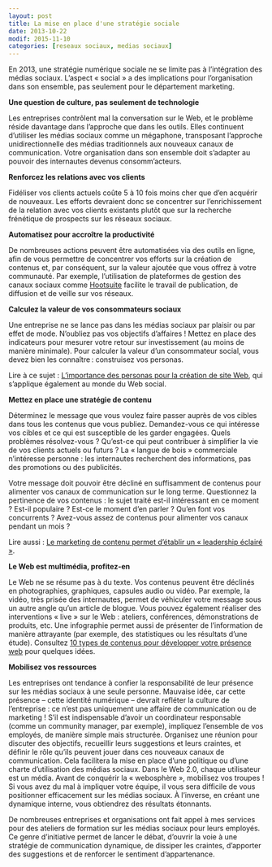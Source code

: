 ```yaml
---
layout: post
title: La mise en place d'une stratégie sociale
date: 2013-10-22
modif: 2015-11-10
categories: [reseaux sociaux, medias sociaux]
---
```


En 2013, une stratégie numérique sociale ne se limite pas à l’intégration des médias sociaux. L’aspect « social » a des implications pour l’organisation dans son ensemble, pas seulement pour le département marketing.

**Une question de culture, pas seulement de technologie**

Les entreprises contrôlent mal la conversation sur le Web, et le problème réside davantage dans l’approche que dans les outils. Elles continuent d’utiliser les médias sociaux comme un mégaphone, transposant l’approche unidirectionnelle des médias traditionnels aux nouveaux canaux de communication. Votre organisation dans son ensemble doit s’adapter au pouvoir des internautes devenus consomm’acteurs.

**Renforcez les relations avec vos clients**

Fidéliser vos clients actuels coûte 5 à 10 fois moins cher que d’en acquérir de nouveaux. Les efforts devraient donc se concentrer sur l’enrichissement de la relation avec vos clients existants plutôt que sur la recherche frénétique de prospects sur les réseaux sociaux.

**Automatisez pour accroître la productivité**

De nombreuses actions peuvent être automatisées via des outils en ligne, afin de vous permettre de concentrer vos efforts sur la création de contenus et, par conséquent, sur la valeur ajoutée que vous offrez à votre communauté. Par exemple, l’utilisation de plateformes de gestion des canaux sociaux comme [Hootsuite](http://www.hootsuite.com/) facilite le travail de publication, de diffusion et de veille sur vos réseaux.

**Calculez la valeur de vos consommateurs sociaux**

Une entreprise ne se lance pas dans les médias sociaux par plaisir ou par effet de mode. N’oubliez pas vos objectifs d’affaires ! Mettez en place des indicateurs pour mesurer votre retour sur investissement (au moins de manière minimale). Pour calculer la valeur d’un consommateur social, vous devez bien les connaître : construisez vos personas.

Lire à ce sujet : [L’importance des personas pour la création de site Web](limportance-des-personas-pour-la-creation-de-site-web.html), qui s’applique également au monde du Web social.

**Mettez en place une stratégie de contenu**

Déterminez le message que vous voulez faire passer auprès de vos cibles dans tous les contenus que vous publiez. Demandez-vous ce qui intéresse vos cibles et ce qui est susceptible de les garder engagées. Quels problèmes résolvez-vous ? Qu’est-ce qui peut contribuer à simplifier la vie de vos clients actuels ou futurs ? La « langue de bois » commerciale n’intéresse personne : les internautes recherchent des informations, pas des promotions ou des publicités.

Votre message doit pouvoir être décliné en suffisamment de contenus pour alimenter vos canaux de communication sur le long terme. Questionnez la pertinence de vos contenus : le sujet traité est-il intéressant en ce moment ? Est-il populaire ? Est-ce le moment d’en parler ? Qu’en font vos concurrents ? Avez-vous assez de contenus pour alimenter vos canaux pendant un mois ?

Lire aussi : [Le marketing de contenu permet d’établir un « leadership éclairé »](le-marketing-de-contenu-permet-detablir-un-leadership-eclaire.html).

**Le Web est multimédia, profitez-en**

Le Web ne se résume pas à du texte. Vos contenus peuvent être déclinés en photographies, graphiques, capsules audio ou vidéo. Par exemple, la vidéo, très prisée des internautes, permet de véhiculer votre message sous un autre angle qu’un article de blogue. Vous pouvez également réaliser des interventions « live » sur le Web : ateliers, conférences, démonstrations de produits, etc. Une infographie permet aussi de présenter de l’information de manière attrayante (par exemple, des statistiques ou les résultats d’une étude). Consultez [10 types de contenus pour développer votre présence web](10-types-de-contenus-pour-developper-votre-presence-web.html) pour quelques idées.

**Mobilisez vos ressources**

Les entreprises ont tendance à confier la responsabilité de leur présence sur les médias sociaux à une seule personne. Mauvaise idée, car cette présence – cette identité numérique – devrait refléter la culture de l’entreprise : ce n’est pas uniquement une affaire de communication ou de marketing !
S’il est indispensable d’avoir un coordinateur responsable (comme un community manager, par exemple), impliquez l’ensemble de vos employés, de manière simple mais structurée. Organisez une réunion pour discuter des objectifs, recueillir leurs suggestions et leurs craintes, et définir le rôle qu’ils peuvent jouer dans ces nouveaux canaux de communication. Cela facilitera la mise en place d’une politique ou d’une charte d’utilisation des médias sociaux.
Dans le Web 2.0, chaque utilisateur est un média. Avant de conquérir la « webosphère », mobilisez vos troupes ! Si vous avez du mal à impliquer votre équipe, il vous sera difficile de vous positionner efficacement sur les médias sociaux. À l’inverse, en créant une dynamique interne, vous obtiendrez des résultats étonnants.

De nombreuses entreprises et organisations ont fait appel à mes services pour des ateliers de formation sur les médias sociaux pour leurs employés. Ce genre d’initiative permet de lancer le débat, d’ouvrir la voie à une stratégie de communication dynamique, de dissiper les craintes, d’apporter des suggestions et de renforcer le sentiment d’appartenance.
